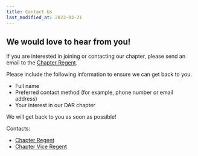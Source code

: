 ```yaml
---
title: Contact Us
last_modified_at: 2023-03-21
---
```


## We would love to hear from you!

If you are interested in joining or contacting our chapter, please send an email to the [Chapter Regent](mailto:regent@susquehannacountydar.org).

Please include the following information to ensure we can get back to you.
 * Full name
 * Preferred contact method (for example, phone number or email address)
 * Your interest in our DAR chapter

We will get back to you as soon as possible!




Contacts:
 * [Chapter Regent](mailto:regent@susquehannacountydar.org)
 * [Chapter Vice Regent](mailto:viceregent@susquehannacountydar.org)
